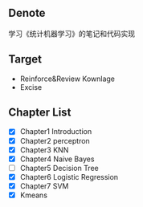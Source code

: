 
## Denote

学习《统计机器学习》的笔记和代码实现

## Target

- Reinforce&Review Kownlage
- Excise

## Chapter List

- [x] Chapter1 Introduction
- [x] Chapter2 perceptron
- [x] Chapter3 KNN
- [x] Chapter4 Naive Bayes
- [ ] Chapter5 Decision Tree
- [x] Chapter6 Logistic Regression
- [x] Chapter7 SVM
- [x] Kmeans
